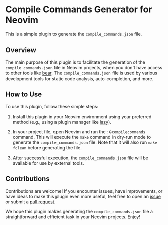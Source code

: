 # Compile Commands Generator for Neovim

This is a simple plugin to generate the `compile_commands.json` file.

## Overview

The main purpose of this plugin is to facilitate the generation of the `compile_commands.json` file in Neovim projects, when you don't have access to other tools like [bear](https://github.com/rizsotto/Bear). The `compile_commands.json` file is used by various development tools for static code analysis, auto-completion, and more.

## How to Use

To use this plugin, follow these simple steps:

1. Install this plugin in your Neovim environment using your preferred method (e.g., using a plugin manager like [lazy](https://github.com/folke/lazy.nvim)).

2. In your project file, open Neovim and run the `:Gcompilecommands` command. This will execute the `make` command in dry-run mode to generate the `compile_commands.json` file. Note that it will also run `make fclean` before generating the file.

3. After successful execution, the `compile_commands.json` file will be available for use by external tools.

## Contributions

Contributions are welcome! If you encounter issues, have improvements, or have ideas to make this plugin even more useful, feel free to open an [issue](https://github.com/leosmaia21/gcompilecommands.nvim/issues) or submit a [pull request](https://github.com/leosmaia21/gcompilecommands.nvim/pulls).

We hope this plugin makes generating the `compile_commands.json` file a straightforward and efficient task in your Neovim projects. Enjoy!

<!-- vim: set ft=markdown: -->